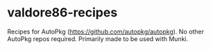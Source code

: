# valdore86-recipes

Recipes for AutoPkg (https://github.com/autopkg/autopkg). No other AutoPkg repos required.
Primarily made to be used with Munki.
